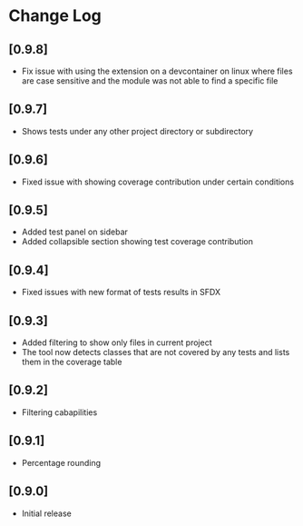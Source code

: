 # Change Log

## [0.9.8]

- Fix issue with using the extension on a devcontainer on linux where files are case sensitive and the module was not able to find a specific file

## [0.9.7]

- Shows tests under any other project directory or subdirectory

## [0.9.6]

- Fixed issue with showing coverage contribution under certain conditions

## [0.9.5]

- Added test panel on sidebar
- Added collapsible section showing test coverage contribution

## [0.9.4]

- Fixed issues with new format of tests results in SFDX

## [0.9.3]

- Added filtering to show only files in current project
- The tool now detects classes that are not covered by any tests and lists them in the coverage table

## [0.9.2]

- Filtering cabapilities

## [0.9.1]

- Percentage rounding

## [0.9.0]

- Initial release

